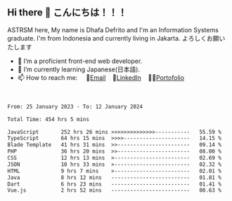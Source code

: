 ## Hi there 👋 こんにちは！！！
ASTRSM here, My name is Dhafa Defrito and I'm an Information Systems graduate. I'm from Indonesia and currently living in Jakarta. よろしくお願いたします

- 🔭 I’m a proficient front-end web developer.
- 🌱 I’m currently learning Japanese(日本語).
- 📫 How to reach me: &nbsp;&nbsp;&nbsp;&nbsp;📧[Email](ddefrito@gmail.com)&nbsp;&nbsp;&nbsp;&nbsp;💼[LinkedIn](https://www.linkedin.com/in/dhafa-defrita-rama-yudistira-9357a9229/)&nbsp;&nbsp;&nbsp;&nbsp;👨‍🎨[Portofolio](https://ddefrito.vercel.app/)
<br>
<!-- <p align="left">
<a href="https://github.com/ASTRSM">
  <img height="180em" src="https://github-readme-stats-eight-theta.vercel.app/api?username=ASTRSM&show_icons=true&theme=dracula&include_all_commits=true&count_private=true"/>
  <img height="180em" src="https://github-readme-stats-eight-theta.vercel.app/api/top-langs/?username=ASTRSM&layout=compact&langs_count=8&theme=dracula"/>
</a>
</p> -->

<!--START_SECTION:waka-->

```txt
From: 25 January 2023 - To: 12 January 2024

Total Time: 454 hrs 5 mins

JavaScript       252 hrs 26 mins >>>>>>>>>>>>>>-----------   55.59 %
TypeScript       64 hrs 15 mins  >>>>---------------------   14.15 %
Blade Template   41 hrs 31 mins  >>-----------------------   09.14 %
PHP              36 hrs 20 mins  >>-----------------------   08.00 %
CSS              12 hrs 13 mins  >------------------------   02.69 %
JSON             10 hrs 33 mins  >------------------------   02.32 %
HTML             9 hrs 7 mins    >------------------------   02.01 %
Java             8 hrs 12 mins   -------------------------   01.81 %
Dart             6 hrs 23 mins   -------------------------   01.41 %
Vue.js           2 hrs 52 mins   -------------------------   00.63 %
```

<!--END_SECTION:waka-->
